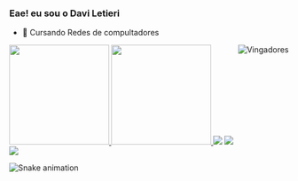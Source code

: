 ### Eae! eu sou o Davi Letieri



- 🌱 Cursando Redes de compultadores 

</div>
  <a href="https://github.com/rafaballerini">
  <img height="180em" src="https://github-readme-stats.vercel.app/api?username=DaviLetieri&show_icons=true&theme=Dark&include_all_commits=true&count_private=true"/>
  <img height="180em" src="https://github-readme-stats.vercel.app/api/top-langs/?username=DaviLetieri&layout=compact&langs_count=7&theme=Dark"/>
</div>

</div>
  <img align="right" alt="Vingadores" src="https://tenor.com/view/the-avengers-team-gun-captain-america-squad-gif-17755537>https://github.com/DiasTardeNoites
</div>
 
##
 
 </div>
  <a href="https://www.instagram.com/davi_letieri/" target="_blank"><img src="https://img.shields.io/badge/-Instagram-%23E4405F?style=for-the-badge&logo=instagram&logoColor=white" target="_blank"></a>
  <a href = "mailto:letieri.davi@gmail.com"><img src="https://img.shields.io/badge/-Gmail-%23333?style=for-the-badge&logo=gmail&logoColor=white" target="_blank"></a>
  <a href="https://www.linkedin.com/in/davi-alves-letieri-56937520a/" target="_blank"><img src="https://img.shields.io/badge/-LinkedIn-%230077B5?style=for-the-badge&logo=linkedin&logoColor=white" target="_blank"></a> 
 
  ![Snake animation](https://DaviLetieri/DaviLetieri/blob/output/github-contribution-grid-snake.svg)
</div>
